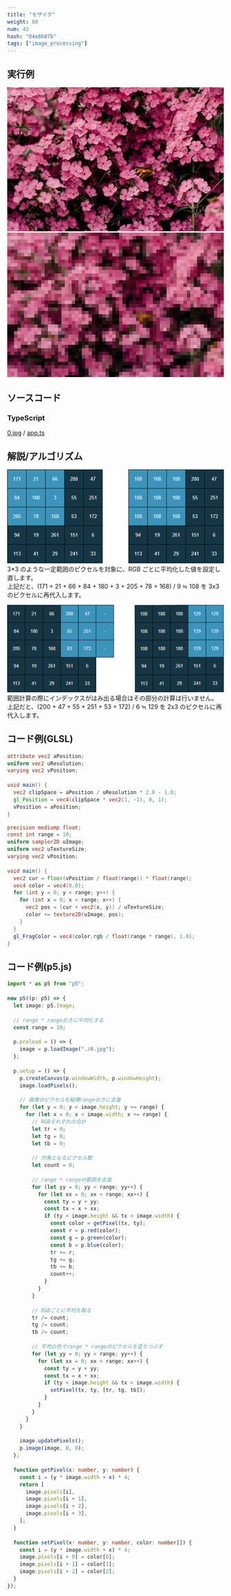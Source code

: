 ```yaml
---
title: "モザイク"
weight: 80
num: 42
hash: "84e0607b"
tags: ["image_processing"]
---
```


## 実行例

![](./static/images/84e0607b/0.jpg)
![](./static/images/84e0607b/1.png)

## ソースコード

### TypeScript

[0.jpg](./static/code/84e0607b/0.jpg) / [app.ts](./static/code/84e0607b/app.ts)

## 解説/アルゴリズム

![](./static/images/84e0607b/2.png)
3\*3 のような一定範囲のピクセルを対象に、RGB ごとに平均化した値を設定し直します。  
上記だと、(171 + 21 + 66 + 84 + 180 + 3 + 205 + 78 + 168) / 9 ≒ 108 を 3x3 のピクセルに再代入します。

![](./static/images/84e0607b/3.png)
範囲計算の際にインデックスがはみ出る場合はその部分の計算は行いません。  
上記だと、(200 + 47 + 55 + 251 + 53 + 172) / 6 ≒ 129 を 2x3 のピクセルに再代入します。

## コード例(GLSL)

```glsl
attribute vec2 aPosition;
uniform vec2 uResolution;
varying vec2 vPosition;

void main() {
  vec2 clipSpace = aPosition / uResolution * 2.0 - 1.0;
  gl_Position = vec4(clipSpace * vec2(1, -1), 0, 1);
  vPosition = aPosition;
}
```

```glsl
precision mediump float;
const int range = 10;
uniform sampler2D uImage;
uniform vec2 uTextureSize;
varying vec2 vPosition;

void main() {
  vec2 cur = floor(vPosition / float(range)) * float(range);
  vec4 color = vec4(0.0);
  for (int y = 0; y < range; y++) {
    for (int x = 0; x < range; x++) {
      vec2 pos = (cur + vec2(x, y)) / uTextureSize;
      color += texture2D(uImage, pos);
    }
  }
  gl_FragColor = vec4(color.rgb / float(range * range), 1.0);
}
```

## コード例(p5.js)

```typescript
import * as p5 from "p5";

new p5((p: p5) => {
  let image: p5.Image;

  // range * rangeおきに平均化する
  const range = 10;

  p.preload = () => {
    image = p.loadImage("./0.jpg");
  };

  p.setup = () => {
    p.createCanvas(p.windowWidth, p.windowHeight);
    image.loadPixels();

    // 画像のピクセルを縦横rangeおきに走査
    for (let y = 0; y < image.height; y += range) {
      for (let x = 0; x < image.width; x += range) {
        // RGBそれぞれの合計
        let tr = 0;
        let tg = 0;
        let tb = 0;

        // 対象となるピクセル数
        let count = 0;

        // range * rangeの範囲を走査
        for (let yy = 0; yy < range; yy++) {
          for (let xx = 0; xx < range; xx++) {
            const ty = y + yy;
            const tx = x + xx;
            if (ty < image.height && tx < image.width) {
              const color = getPixel(tx, ty);
              const r = p.red(color);
              const g = p.green(color);
              const b = p.blue(color);
              tr += r;
              tg += g;
              tb += b;
              count++;
            }
          }
        }

        // RGBごとに平均を取る
        tr /= count;
        tg /= count;
        tb /= count;

        // 平均の色でrange * rangeのピクセルを塗りつぶす
        for (let yy = 0; yy < range; yy++) {
          for (let xx = 0; xx < range; xx++) {
            const ty = y + yy;
            const tx = x + xx;
            if (ty < image.height && tx < image.width) {
              setPixel(tx, ty, [tr, tg, tb]);
            }
          }
        }
      }
    }

    image.updatePixels();
    p.image(image, 0, 0);
  };

  function getPixel(x: number, y: number) {
    const i = (y * image.width + x) * 4;
    return [
      image.pixels[i],
      image.pixels[i + 1],
      image.pixels[i + 2],
      image.pixels[i + 3],
    ];
  }

  function setPixel(x: number, y: number, color: number[]) {
    const i = (y * image.width + x) * 4;
    image.pixels[i + 0] = color[0];
    image.pixels[i + 1] = color[1];
    image.pixels[i + 2] = color[2];
  }
});
```
